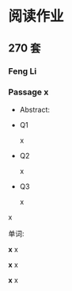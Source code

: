 # 阅读作业

## 270 套

### Feng Li

### Passage x

- Abstract:

  

- Q1

  x

- Q2

  x

- Q3

  x

x

单词:

**x** x

**x** x

**x** x